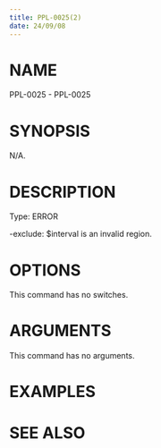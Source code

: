 ```yaml
---
title: PPL-0025(2)
date: 24/09/08
---
```


# NAME

PPL-0025 - PPL-0025

# SYNOPSIS

N/A.

# DESCRIPTION

Type: ERROR

-exclude: $interval is an invalid region.

# OPTIONS

This command has no switches.

# ARGUMENTS

This command has no arguments.

# EXAMPLES

# SEE ALSO
